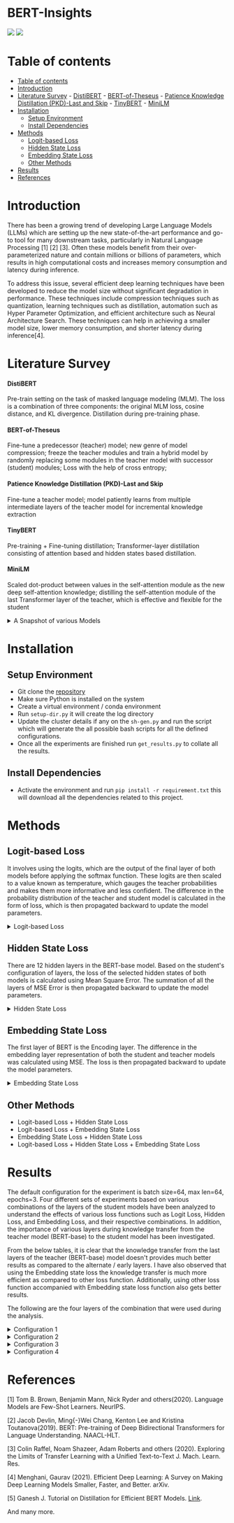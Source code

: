 <h1>BERT-Insights</h1>

![](https://img.shields.io/badge/Python-14354C?style=for-the-badge&logo=python&logoColor=white)
![](https://img.shields.io/badge/Version-1.0.0-green)

Table of contents
=================

<!--ts-->

- [Table of contents](#table-of-contents)
- [Introduction](#introduction)
- [Literature Survey](#literature-survey)
      - [DistiBERT](#distibert)
      - [BERT-of-Theseus](#bert-of-theseus)
      - [Patience Knowledge Distillation (PKD)-Last and Skip](#patience-knowledge-distillation-pkd-last-and-skip)
      - [TinyBERT](#tinybert)
      - [MiniLM](#minilm)
- [Installation](#installation)
  - [Setup Environment](#setup-environment)
  - [Install Dependencies](#install-dependencies)
- [Methods](#methods)
  - [Logit-based Loss](#logit-based-loss)
  - [Hidden State Loss](#hidden-state-loss)
  - [Embedding State Loss](#embedding-state-loss)
  - [Other Methods](#other-methods)
- [Results](#results)
- [References](#references)

<!--te-->

# Introduction

There has been a growing trend of developing Large Language Models (LLMs) which are setting up the new state-of-the-art performance and go-to tool for many downstream tasks, particularly in Natural Language Processing [1] [2] [3]. Often these models benefit from their over-parameterized nature and contain millions or billions of parameters, which results in high computational costs and increases memory consumption and latency during inference.

To address this issue, several efficient deep learning techniques have been developed to reduce the model size without significant degradation in performance. These techniques include compression techniques such as quantization, learning techniques such as distillation, automation such as Hyper Parameter Optimization, and efficient architecture such as Neural Architecture Search. These techniques can help in achieving a smaller model size, lower memory consumption, and shorter latency during inference[4].

# Literature Survey

#### DistiBERT

Pre-train setting on the task of masked language modeling (MLM). The loss is a combination of three components: the original MLM loss, cosine distance, and KL divergence. Distillation during pre-training phase.

#### BERT-of-Theseus

Fine-tune a predecessor (teacher) model; new genre of model compression; freeze the teacher modules and train a hybrid model by randomly replacing some modules in the teacher model with successor (student) modules; Loss with the help of cross entropy;

#### Patience Knowledge Distillation (PKD)-Last and Skip

Fine-tune a teacher model; model patiently learns from multiple intermediate layers of the teacher model for incremental knowledge extraction

#### TinyBERT

Pre-training + Fine-tuning distillation;  Transformer-layer distillation consisting of attention based and hidden states based distillation.

#### MiniLM

Scaled dot-product between values in the self-attention module as the new deep self-attention knowledge; distilling the self-attention module of the last Transformer layer of the teacher, which is effective and flexible for the student

<details>
  <summary>A Snapshot of various Models</summary>
      <img src="assets/lit-survey.png" width="200"/>
      <h6>Image Source: https://arxiv.org/pdf/2202.07105.pdf</h6>
  </details>

# Installation

## Setup Environment

- Git clone the [repository](https://github.com/amandalmia14/hockey-primer-1)
- Make sure Python is installed on the system
- Create a virtual environment / conda environment
- Run `setup-dir.py` it will create the log directory
- Update the cluster details if any on the `sh-gen.py` and run the script which will generate the all possible bash scripts for all the defined configurations.
- Once all the experiments are finished run `get_results.py` to collate all the results.

## Install Dependencies

- Activate the environment and run `pip install -r requirement.txt` this will download all the dependencies related to
  this project.

# Methods

## Logit-based Loss
It involves using the logits, which are the output of the final layer of both models before applying the softmax function. These logits are then scaled to a value known as temperature, which gauges the teacher probabilities and makes them more informative and less confident. The difference in the probability distribution of the teacher and student model is calculated in the form of loss, which is then propagated backward to update the model parameters.
<details>
<summary>Logit-based Loss</summary>
     <img src="assets/logitloss.png" width="200"/>
</details>

## Hidden State Loss
There are 12 hidden layers in the BERT-base model. Based on the student's configuration of layers, the loss of the selected hidden states of both models is calculated using Mean Square Error. The summation of all the layers of MSE Error is then propagated backward to update the model parameters.
<details>
<summary>Hidden State Loss</summary>
<img src="assets/hidden.png" width="200"/>
</details>

## Embedding State Loss
The first layer of BERT is the Encoding layer. The difference in the embedding layer representation of both the student and teacher models was calculated using MSE. The loss is then propagated backward to update the model parameters.
<details>
<summary>Embedding State Loss</summary>
     <img src="assets/embedded.png" width="200"/>
</details>

## Other Methods
- Logit-based Loss + Hidden State Loss
- Logit-based Loss + Embedding State Loss
- Embedding State Loss + Hidden State Loss
- Logit-based Loss + Hidden State Loss + Embedding State Loss

# Results

The default configuration for the experiment is batch size=64, max len=64, epochs=3. Four different sets of experiments based on various combinations of the layers of the student models have been analyzed to understand the effects of various loss functions such as Logit Loss, Hidden Loss, and Embedding Loss, and their respective combinations. In addition, the importance of various layers during knowledge transfer from the teacher model (BERT-base) to the student model has been investigated. 

From the below tables, it is clear that the knowledge transfer from the last layers of the teacher (BERT-base) model doesn't provides much better results as compared to the alternate / early layers. I have also observed that using the Embedding state loss the knowledge transfer is much more efficient as compared to other loss function. Additionally, using other loss function accompanied with Embedding state loss function also gets better results. 

The following are the four layers of the combination that were used during the analysis.

<details>
<summary>Configuration 1</summary>
     Every third layers of the teacher model (indexing from 0) i.e. {2,5,8,11}
     <br/> 
     <img src="assets/config1.png" width="200"/>
</details>

<details>
<summary>Configuration 2</summary>
     Last 4 layers, i.e. {8,9,10,11}
     <br/> 
     <img src="assets/config2.png" width="200"/>
</details>

<details>
<summary>Configuration 3</summary>
      Third, fifth and last two layers of the teacher model, i.e. {2,5,10,11}
      <br/> 
     <img src="assets/config3.png" width="200"/>
</details>

<details>
<summary>Configuration 4</summary>
     First four layers of the teacher model, i.e. {0,1,2,3}
     <br/> 
     <img src="assets/config4.png" width="200"/>
</details>


# References
<a id="1">[1]</a> 
Tom B. Brown, Benjamin Mann, Nick Ryder and others(2020). 
Language Models are Few-Shot Learners. 
NeurIPS.

<a id="2">[2]</a> 
Jacob Devlin, Ming{-}Wei Chang, Kenton Lee and Kristina Toutanova(2019). 
BERT: Pre-training of Deep Bidirectional Transformers for Language Understanding. 
NAACL-HLT.

<a id="3">[3]</a> 
Colin Raffel, Noam Shazeer, Adam Roberts and others (2020). 
Exploring the Limits of Transfer Learning with a Unified Text-to-Text
J. Mach. Learn. Res.

<a id="4">[4]</a> 
Menghani, Gaurav (2021). 
Efficient Deep Learning: A Survey on Making Deep Learning Models Smaller, Faster, and Better.
arXiv.

<a id="5">[5]</a> 
Ganesh J. 
Tutorial on Distillation for Efficient BERT Models.
[Link](https://github.com/UBC-NLP/dl-nlp-rg/blob/master/tutorial/20221031_distillation_for_bert.ipynb).

And many more.